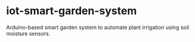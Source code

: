 # iot-smart-garden-system
Arduino-based smart garden system to automate plant irrigation using soil moisture sensors.
